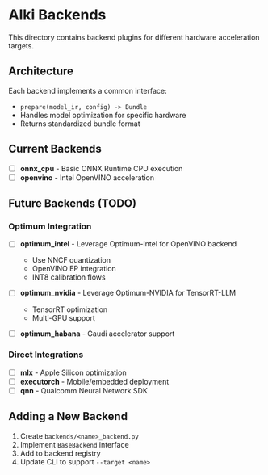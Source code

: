 # Alki Backends

This directory contains backend plugins for different hardware acceleration targets.

## Architecture

Each backend implements a common interface:
- `prepare(model_ir, config) -> Bundle`
- Handles model optimization for specific hardware
- Returns standardized bundle format

## Current Backends

- [ ] **onnx_cpu** - Basic ONNX Runtime CPU execution
- [ ] **openvino** - Intel OpenVINO acceleration

## Future Backends (TODO)

### Optimum Integration
- [ ] **optimum_intel** - Leverage Optimum-Intel for OpenVINO backend
  - Use NNCF quantization
  - OpenVINO EP integration
  - INT8 calibration flows
  
- [ ] **optimum_nvidia** - Leverage Optimum-NVIDIA for TensorRT-LLM
  - TensorRT optimization
  - Multi-GPU support
  
- [ ] **optimum_habana** - Gaudi accelerator support

### Direct Integrations
- [ ] **mlx** - Apple Silicon optimization
- [ ] **executorch** - Mobile/embedded deployment
- [ ] **qnn** - Qualcomm Neural Network SDK

## Adding a New Backend

1. Create `backends/<name>_backend.py`
2. Implement `BaseBackend` interface
3. Add to backend registry
4. Update CLI to support `--target <name>`